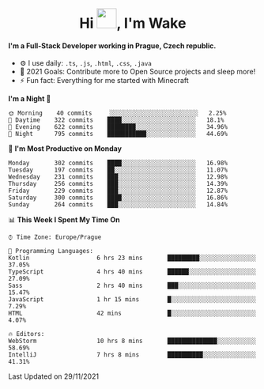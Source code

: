 <h1 align="center">Hi <img src="https://raw.githubusercontent.com/MrWakeCZ/MrWakeCZ/master/Hi.gif" width="40px" />, I'm Wake</h1>

#### I'm a Full-Stack Developer working in Prague, Czech republic.
- ⚙️ I use daily: `.ts`, `.js`, `.html`, `.css`, `.java`
- 🥅 2021 Goals: Contribute more to Open Source projects and sleep more!
- ⚡ Fun fact: Everything for me started with Minecraft

<!--START_SECTION:waka-->
**I'm a Night 🦉** 

```text
🌞 Morning    40 commits     ░░░░░░░░░░░░░░░░░░░░░░░░░   2.25% 
🌆 Daytime    322 commits    ████░░░░░░░░░░░░░░░░░░░░░   18.1% 
🌃 Evening    622 commits    ████████░░░░░░░░░░░░░░░░░   34.96% 
🌙 Night      795 commits    ███████████░░░░░░░░░░░░░░   44.69%

```
📅 **I'm Most Productive on Monday** 

```text
Monday       302 commits    ████░░░░░░░░░░░░░░░░░░░░░   16.98% 
Tuesday      197 commits    ██░░░░░░░░░░░░░░░░░░░░░░░   11.07% 
Wednesday    231 commits    ███░░░░░░░░░░░░░░░░░░░░░░   12.98% 
Thursday     256 commits    ███░░░░░░░░░░░░░░░░░░░░░░   14.39% 
Friday       229 commits    ███░░░░░░░░░░░░░░░░░░░░░░   12.87% 
Saturday     300 commits    ████░░░░░░░░░░░░░░░░░░░░░   16.86% 
Sunday       264 commits    ███░░░░░░░░░░░░░░░░░░░░░░   14.84%

```


📊 **This Week I Spent My Time On** 

```text
⌚︎ Time Zone: Europe/Prague

💬 Programming Languages: 
Kotlin                   6 hrs 23 mins       █████████░░░░░░░░░░░░░░░░   37.05% 
TypeScript               4 hrs 40 mins       ██████░░░░░░░░░░░░░░░░░░░   27.09% 
Sass                     2 hrs 40 mins       ███░░░░░░░░░░░░░░░░░░░░░░   15.47% 
JavaScript               1 hr 15 mins        █░░░░░░░░░░░░░░░░░░░░░░░░   7.29% 
HTML                     42 mins             █░░░░░░░░░░░░░░░░░░░░░░░░   4.07%

🔥 Editors: 
WebStorm                 10 hrs 8 mins       ██████████████░░░░░░░░░░░   58.69% 
IntelliJ                 7 hrs 8 mins        ██████████░░░░░░░░░░░░░░░   41.31%

```


 Last Updated on 29/11/2021
<!--END_SECTION:waka-->
